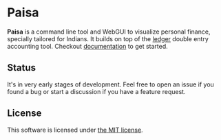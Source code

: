 # Paisa

**Paisa** is a command line tool and WebGUI to visualize personal
finance, specially tailored for Indians. It builds on top of the
[ledger](https://www.ledger-cli.org/) double entry accounting tool. Checkout [documentation](https://ananthakumaran.in/paisa/)
to get started.

## Status

It's in very early stages of development. Feel free to open an issue
if you found a bug or start a discussion if you have a feature
request.

## License

This software is licensed under [the MIT license](./LICENSE).
